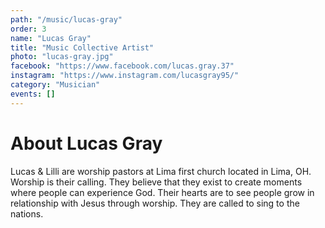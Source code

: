 ```yaml
---
path: "/music/lucas-gray"
order: 3
name: "Lucas Gray"
title: "Music Collective Artist"
photo: "lucas-gray.jpg"
facebook: "https://www.facebook.com/lucas.gray.37"
instagram: "https://www.instagram.com/lucasgray95/"
category: "Musician"
events: []
---
```


# About Lucas Gray

Lucas & Lilli are worship pastors at Lima first church located in Lima, OH. Worship is their calling. They believe that they exist to create moments where people can experience God. Their hearts are to see people grow in relationship with Jesus through worship. They are called to sing to the nations.
